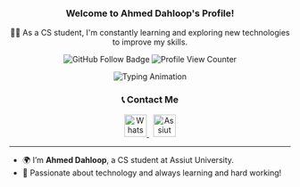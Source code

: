 <h3 align="center">
  Welcome to Ahmed Dahloop's Profile!
</h3>

<p align="center">
  👨‍💻 As a CS student, I'm constantly learning and exploring new technologies to improve my skills.
</p>

<p align="center">
  <img src="https://img.shields.io/github/followers/Ahmed-Dahloop?label=Follow%20Me&style=social" alt="GitHub Follow Badge">
  <img src="https://komarev.com/ghpvc/?username=Ahmed-Dahloop&label=Profile%20Views&color=green&style=flat" alt="Profile View Counter">
</p>

<p align="center">
  <img src="https://readme-typing-svg.herokuapp.com?font=Arial&size=24&pause=1000&color=3498db&center=true&width=500&lines=Welcome+to+my+profile!+;I'm+a+CS+student!+Learning+never+ends." alt="Typing Animation">
</p>

<h3 align="center"> 📞 Contact Me </h3>
<p align="center">
  <a href="https://wa.me/1234567890" target="_blank">
    <img alt="WhatsApp" src="https://upload.wikimedia.org/wikipedia/commons/6/6b/WhatsApp.svg" width="40" height="40">
  </a>
  &nbsp;
  <a href="https://www.aun.edu.eg" target="_blank">
    <img alt="Assiut University" src="https://upload.wikimedia.org/wikipedia/commons/4/46/Assiut_university_logo.png" width="40" height="40">
  </a>
</p>

---

- 🌍 I’m **Ahmed Dahloop**, a CS student at Assiut University.
- 🚀 Passionate about technology and always learning and hard working!
